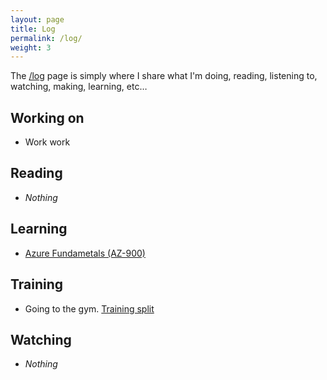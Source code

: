 ```yaml
---
layout: page
title: Log
permalink: /log/
weight: 3
---
```


The [/log](/log) page is simply where I share what I'm doing, reading, listening to, watching, making, learning, etc…

## Working on

- Work work

## Reading

- *Nothing*

## Learning

- [Azure Fundametals (AZ-900)](https://learn.microsoft.com/en-us/training/courses/az-900t00)

## Training

- Going to the gym. [Training split](https://hevy.com/user/pyr0lifts)

## Watching

- *Nothing*
  
